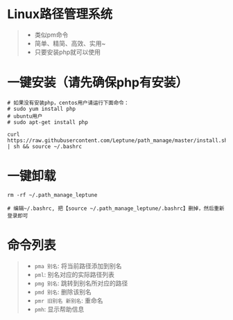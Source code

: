 # Linux路径管理系统
>- 类似pm命令
>- 简单、精简、高效、实用~
>- 只要安装php就可以使用

# 一键安装（请先确保php有安装）
```
# 如果没有安装php，centos用户请运行下面命令：
# sudo yum install php
# ubuntu用户
# sudo apt-get install php

curl https://raw.githubusercontent.com/Leptune/path_manage/master/install.sh | sh && source ~/.bashrc

```

# 一键卸载
```
rm -rf ~/.path_manage_leptune

# 编辑~/.bashrc, 把【source ~/.path_manage_leptune/.bashrc】删掉，然后重新登录即可

```

# 命令列表
>- `pma 别名`: 将当前路径添加到别名
>- `pml`: 别名对应的实际路径列表
>- `pmg 别名`: 跳转到别名所对应的路径
>- `pmd 别名`: 删除该别名
>- `pmr 旧别名 新别名`: 重命名
>- `pmh`: 显示帮助信息
